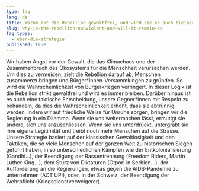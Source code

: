 ```yaml
---
type: faq
lang: de
title: Warum ist die Rebellion gewaltfrei, und wird sie es auch bleiben?
slug: why-is-the-rebellion-nonviolent-and-will-it-remain-so
faq_types:
  - über-die-strategie
published: true
---
```

Wir haben Angst vor der Gewalt, die das Klimachaos und der Zusammenbruch des Ökosystems für die Menschheit verursachen werden. Um dies zu vermeiden, zielt die Rebellion darauf ab, Menschen zusammenzubringen und Bürger\*innen-Versammlungen zu gründen. So wird die Wahrscheinlichkeit von Bürgerkriegen verringert. In dieser Logik ist die Rebellion strikt gewaltfrei und wird es immer bleiben. Darüber hinaus ist es auch eine taktische Entscheidung, unsere Gegner\*innen mit Respekt zu behandeln, da dies die Wahrscheinlichkeit erhöht, dass sie abtrünnig werden. Indem wir auf friedliche Weise für Unruhe sorgen, bringen wir die Regierung in ein Dilemma. Wenn sie uns weitermachen lässt, ermutigt sie andere, sich uns anzuschliessen. Wenn sie uns unterdrückt, untergräbt sie ihre eigene Legitimität und treibt noch mehr Menschen auf die Strasse. Unsere Strategie basiert auf der klassischen Gewaltlosigkeit und den Taktiken, die so viele Menschen auf der ganzen Welt zu historischen Siegen geführt haben, in so unterschiedlichen Kämpfen wie der Entkolonialisierung (Gandhi...), der Beendigung der Rassentrennung (Freedom Riders, Martin Luther King...), dem Sturz von Diktaturen (Otpor! in Serbien...), der Aufforderung an die Regierungen, etwas gegen die AIDS-Pandemie zu unternehmen (ACT UP!), oder, in der Schweiz, der Beendigung der Wehrpflicht (Kriegsdienstverweigerer).
